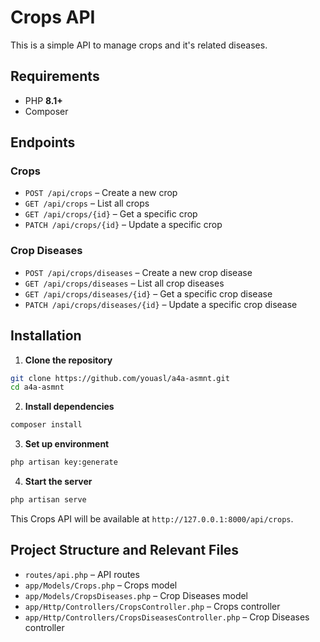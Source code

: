 # Crops API

This is a simple API to manage crops and it's related diseases.

## Requirements

* PHP **8.1+**
* Composer

## Endpoints

### Crops

* `POST /api/crops` – Create a new crop
* `GET /api/crops` – List all crops
* `GET /api/crops/{id}` – Get a specific crop
* `PATCH /api/crops/{id}` – Update a specific crop

### Crop Diseases

* `POST /api/crops/diseases` – Create a new crop disease
* `GET /api/crops/diseases` – List all crop diseases
* `GET /api/crops/diseases/{id}` – Get a specific crop disease
* `PATCH /api/crops/diseases/{id}` – Update a specific crop disease

## Installation

1. **Clone the repository**

```bash
git clone https://github.com/youasl/a4a-asmnt.git
cd a4a-asmnt
```

2. **Install dependencies**

```bash
composer install
```

3. **Set up environment**

```bash
php artisan key:generate
```

4. **Start the server**

```bash
php artisan serve
```

This Crops API will be available at `http://127.0.0.1:8000/api/crops`.

## Project Structure and Relevant Files

* `routes/api.php` – API routes
* `app/Models/Crops.php` – Crops model
* `app/Models/CropsDiseases.php` – Crop Diseases model
* `app/Http/Controllers/CropsController.php` – Crops controller
* `app/Http/Controllers/CropsDiseasesController.php` – Crop Diseases controller
